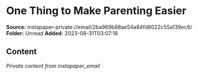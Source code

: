 # One Thing to Make Parenting Easier

**Source:** instapaper-private://email/2ba969b88ae54a84fd8022c55a139ec6/
**Folder:** Unread
**Added:** 2023-08-31T03:07:18




## Content
*Private content from instapaper_email*
